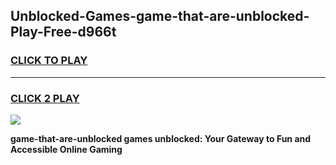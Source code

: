 
## Unblocked-Games-game-that-are-unblocked-Play-Free-d966t
<h3>
<a href="https://premium76.site?title=game-that-are-unblocked&ref=17A">CLICK TO PLAY</a></h3>
<hr>

<h3>
<a href="https://premium76.site?title=game-that-are-unblocked&ref=17A">CLICK 2 PLAY</a>
  
</h3>

<a href="https://premium76.site?title=game-that-are-unblocked&ref=17A"><img src="https://clearcache.store/games.png"></a>


**game-that-are-unblocked games unblocked: Your Gateway to Fun and Accessible Online Gaming**
